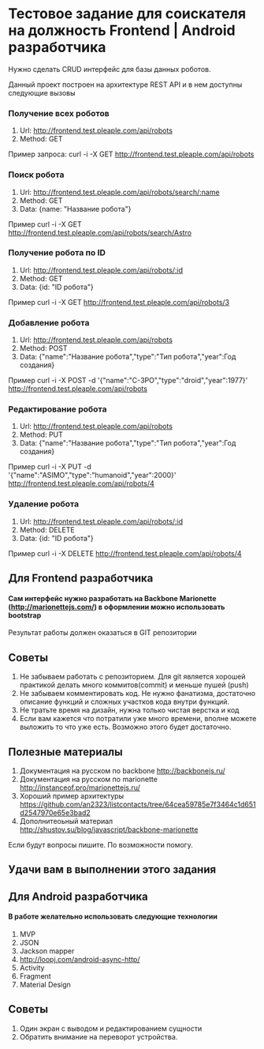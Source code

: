 # Тестовое задание для соискателя на должность Frontend | Android разработчика

Нужно сделать CRUD интерфейс для базы данных роботов.

Данный проект построен на архитектуре REST API и в нем доступны следующие вызовы

### Получение всех роботов

1. Url: http://frontend.test.pleaple.com/api/robots
2. Method: GET

Пример запроса:
curl -i -X GET http://frontend.test.pleaple.com/api/robots

### Поиск робота
1. Url: http://frontend.test.pleaple.com/api/robots/search/:name
2. Method: GET
3. Data: {name: "Название робота"}

Пример
curl -i -X GET http://frontend.test.pleaple.com/api/robots/search/Astro

### Получение робота по ID
1. Url: http://frontend.test.pleaple.com/api/robots/:id
2. Method: GET
3. Data: {id: "ID робота"}

Пример
curl -i -X GET http://frontend.test.pleaple.com/api/robots/3

### Добавление робота
1. Url: http://frontend.test.pleaple.com/api/robots
2. Method: POST
3. Data: {"name":"Название робота","type":"Тип робота","year":Год создания}

Пример
curl -i -X POST -d '{"name":"C-3PO","type":"droid","year":1977}' http://frontend.test.pleaple.com/api/robots

### Редактирование робота
1. Url: http://frontend.test.pleaple.com/api/robots
2. Method: PUT
3. Data: {"name":"Название робота","type":"Тип робота","year":Год создания}

Пример
curl -i -X PUT -d '{"name":"ASIMO","type":"humanoid","year":2000}' http://frontend.test.pleaple.com/api/robots/4

### Удаление робота
1. Url: http://frontend.test.pleaple.com/api/robots/:id
2. Method: DELETE
3. Data: {id: "ID робота"}

Пример
curl -i -X DELETE http://frontend.test.pleaple.com/api/robots/4

## Для Frontend разработчика

#### Сам интерфейс нужно разработать на Backbone Marionette (http://marionettejs.com/) в оформлении можно использовать bootstrap

Результат работы должен оказаться в GIT репозитории

## Советы
1. Не забываем работать с репозиторием. Для git является хорошей практикой делать много коммитов(commit) и меньше пушей (push)
2. Не забываем комментировать код. Не нужно фанатизма, достаточно описание функций и сложных участков кода внутри функций.
3. Не тратьте время на дизайн, нужна только чистая верстка и код
4. Если вам кажется что потратили уже много времени, вполне можете выложить то что уже есть. Возможно этого будет достаточно.

## Полезные материалы
1. Документация на русском по backbone http://backbonejs.ru/
2. Документация на русском по marionette http://instanceof.pro/marionettejs.ru/
3. Хороший пример архитектуры https://github.com/an2323/listcontacts/tree/64cea59785e7f3464c1d651d2547970e65e3bad2
4. Дополнитеоьный материал http://shustov.su/blog/javascript/backbone-marionette

Если будут вопросы пишите. По возможности помогу.

## Удачи вам в выполнении этого задания

## Для Android разработчика

#### В работе желательно использовать следующие технологии
1. MVP
2. JSON
3. Jackson mapper
4. http://loopj.com/android-async-http/
5. Activity
6. Fragment
7. Material Design

## Советы
1. Один экран с выводом и редактированием сущности
2. Обратить внимание на переворот устройства.

